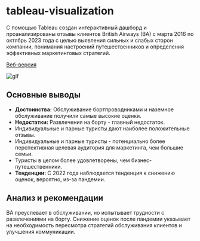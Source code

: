 # tableau-visualization

С помощью Tableau создан интерактивный дашборд и проанализированы отзывы клиентов British Airways (BA) с марта 2016 по октябрь 2023 года с целью выявления сильных и слабых сторон компании, понимания настроений путешественников и определения эффективных маркетинговых стратегий.

[Веб-версия](https://public.tableau.com/app/profile/daniel.ishkinin/viz/BritishAirwaysReview_17365190338160/Dashboard1)

![gif](https://github.com/user-attachments/assets/79c251b7-4183-458a-8304-76f6cd8ff4e7)

## Основные выводы

- **Достоинства:** Обслуживание бортпроводниками и наземное обслуживание получили самые высокие оценки.
- **Недостатки:** Развлечения на борту - главный недостаток.
- Индивидуальные и парные туристы дают наиболее положительные отзывы.
- Индивидуальные и парные туристы - потенциально более перспективная целевая аудитория для маркетинга, чем большие семьи.
- Туристы в целом более удовлетворены, чем бизнес-путешественники.
- **Тенденции:** С 2022 года наблюдается тенденция к снижению оценок, вероятно, из-за пандемии.

## Анализ и рекомендации

BA преуспевает в обслуживании, но испытывает трудности с развлечениями на борту. Снижение оценок после пандемии указывает на необходимость пересмотра стратегий обслуживания клиентов и улучшения коммуникации.

